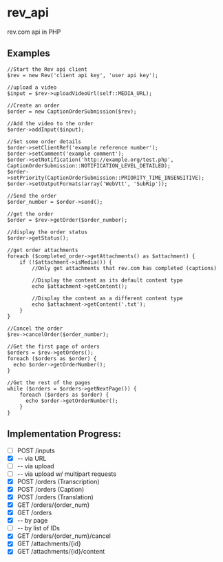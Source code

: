 # rev_api
rev.com api in PHP

## Examples

```
//Start the Rev api client
$rev = new Rev('client api key', 'user api key');

//upload a video
$input = $rev->uploadVideoUrl(self::MEDIA_URL);

//Create an order
$order = new CaptionOrderSubmission($rev);

//Add the video to the order
$order->addInput($input);

//Set some order details
$order->setClientRef('example reference number');
$order->setComment('example comment');
$order->setNotification('http://example.org/test.php', CaptionOrderSubmission::NOTIFICATION_LEVEL_DETAILED);
$order->setPriority(CaptionOrderSubmission::PRIORITY_TIME_INSENSITIVE);
$order->setOutputFormats(array('WebVtt', 'SubRip'));

//Send the order
$order_number = $order->send();

//get the order
$order = $rev->getOrder($order_number);

//display the order status
$order->getStatus();

//get order attachments
foreach ($completed_order->getAttachments() as $attachment) {
    if (!$attachment->isMedia()) {
        //Only get attachments that rev.com has completed (captions)
        
        //Display the content as its default content type
        echo $attachment->getContent();
        
        //Display the content as a different content type
        echo $attachment->getContent('.txt');
    }
}

//Cancel the order
$rev->cancelOrder($order_number);

//Get the first page of orders
$orders = $rev->getOrders();
foreach ($orders as $order) {
  echo $order->getOrderNumber();
}

//Get the rest of the pages
while ($orders = $orders->getNextPage()) {
    foreach ($orders as $order) {
      echo $order->getOrderNumber();
    }
}

```



## Implementation Progress:

- [ ] POST /inputs
- [x] -- via URL
- [ ] -- via upload
- [ ] -- via upload w/ multipart requests
- [x] POST /orders (Transcription)
- [x] POST /orders (Caption)
- [x] POST /orders (Translation)
- [x] GET /orders/{order_num}
- [x] GET /orders
- [x] -- by page
- [ ] -- by list of IDs
- [x] GET /orders/{order_num}/cancel
- [x] GET /attachments/{id}
- [x] GET /attachments/{id}/content
